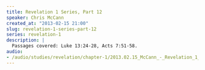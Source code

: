 ```yaml
--- 
title: Revelation 1 Series, Part 12
speaker: Chris McCann
created_at: "2013-02-15 21:00"
slug: revelation-1-series-part-12
series: revelation-1
description: |
  Passages covered: Luke 13:24-28, Acts 7:51-58.
audio: 
- /audio/studies/revelation/chapter-1/2013.02.15_McCann_-_Revelation_1_Series_Part_12.yaml
---
```

